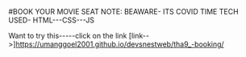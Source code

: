 #BOOK YOUR MOVIE SEAT
NOTE: BEAWARE- ITS COVID TIME
TECH USED-  HTML---CSS---JS

Want to try this-----click on the link
[link-->]https://umanggoel2001.github.io/devsnestweb/tha9_-booking/
